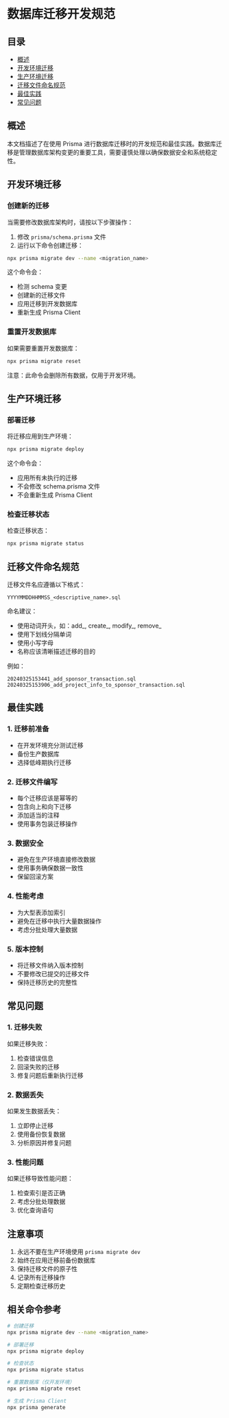 # 数据库迁移开发规范

## 目录
- [概述](#概述)
- [开发环境迁移](#开发环境迁移)
- [生产环境迁移](#生产环境迁移)
- [迁移文件命名规范](#迁移文件命名规范)
- [最佳实践](#最佳实践)
- [常见问题](#常见问题)

## 概述

本文档描述了在使用 Prisma 进行数据库迁移时的开发规范和最佳实践。数据库迁移是管理数据库架构变更的重要工具，需要谨慎处理以确保数据安全和系统稳定性。

## 开发环境迁移

### 创建新的迁移

当需要修改数据库架构时，请按以下步骤操作：

1. 修改 `prisma/schema.prisma` 文件
2. 运行以下命令创建迁移：
```bash
npx prisma migrate dev --name <migration_name>
```

这个命令会：
- 检测 schema 变更
- 创建新的迁移文件
- 应用迁移到开发数据库
- 重新生成 Prisma Client

### 重置开发数据库

如果需要重置开发数据库：
```bash
npx prisma migrate reset
```

注意：此命令会删除所有数据，仅用于开发环境。

## 生产环境迁移

### 部署迁移

将迁移应用到生产环境：
```bash
npx prisma migrate deploy
```

这个命令会：
- 应用所有未执行的迁移
- 不会修改 schema.prisma 文件
- 不会重新生成 Prisma Client

### 检查迁移状态

检查迁移状态：
```bash
npx prisma migrate status
```

## 迁移文件命名规范

迁移文件名应遵循以下格式：
```
YYYYMMDDHHMMSS_<descriptive_name>.sql
```

命名建议：
- 使用动词开头，如：add_, create_, modify_, remove_
- 使用下划线分隔单词
- 使用小写字母
- 名称应该清晰描述迁移的目的

例如：
```
20240325153441_add_sponsor_transaction.sql
20240325153906_add_project_info_to_sponsor_transaction.sql
```

## 最佳实践

### 1. 迁移前准备
- 在开发环境充分测试迁移
- 备份生产数据库
- 选择低峰期执行迁移

### 2. 迁移文件编写
- 每个迁移应该是幂等的
- 包含向上和向下迁移
- 添加适当的注释
- 使用事务包装迁移操作

### 3. 数据安全
- 避免在生产环境直接修改数据
- 使用事务确保数据一致性
- 保留回滚方案

### 4. 性能考虑
- 为大型表添加索引
- 避免在迁移中执行大量数据操作
- 考虑分批处理大量数据

### 5. 版本控制
- 将迁移文件纳入版本控制
- 不要修改已提交的迁移文件
- 保持迁移历史的完整性

## 常见问题

### 1. 迁移失败
如果迁移失败：
1. 检查错误信息
2. 回滚失败的迁移
3. 修复问题后重新执行迁移

### 2. 数据丢失
如果发生数据丢失：
1. 立即停止迁移
2. 使用备份恢复数据
3. 分析原因并修复问题

### 3. 性能问题
如果迁移导致性能问题：
1. 检查索引是否正确
2. 考虑分批处理数据
3. 优化查询语句

## 注意事项

1. 永远不要在生产环境使用 `prisma migrate dev`
2. 始终在应用迁移前备份数据库
3. 保持迁移文件的原子性
4. 记录所有迁移操作
5. 定期检查迁移历史

## 相关命令参考

```bash
# 创建迁移
npx prisma migrate dev --name <migration_name>

# 部署迁移
npx prisma migrate deploy

# 检查状态
npx prisma migrate status

# 重置数据库（仅开发环境）
npx prisma migrate reset

# 生成 Prisma Client
npx prisma generate
``` 